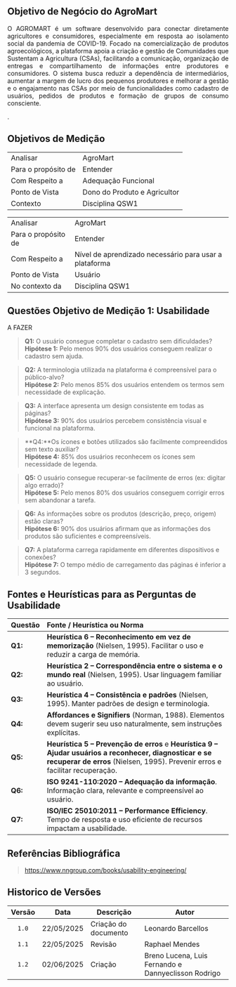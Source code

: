 ## Objetivo de Negócio do AgroMart
<div align="justify">

O AGROMART é um software desenvolvido para conectar diretamente agricultores e consumidores, especialmente em resposta ao isolamento social da pandemia de COVID-19. Focado na comercialização de produtos agroecológicos, a plataforma apoia a criação e gestão de Comunidades que Sustentam a Agricultura (CSAs), facilitando a comunicação, organização de entregas e compartilhamento de informações entre produtores e consumidores. O sistema busca reduzir a dependência de intermediários, aumentar a margem de lucro dos pequenos produtores e melhorar a gestão e o engajamento nas CSAs por meio de funcionalidades como cadastro de usuários, pedidos de produtos e formação de grupos de consumo consciente.

</div>.

## Objetivos de Medição

|||
|---|---|
| Analisar | AgroMart |
| Para o propósito de | Entender |
| Com Respeito a | Adequação Funcional |
| Ponto de Vista | Dono do Produto e Agricultor |
| Contexto | Disciplina QSW1 |

|||
|---|---|
| Analisar | AgroMart |
| Para o propósito de | Entender |
| Com Respeito a | Nível de aprendizado necessário para usar a plataforma |
| Ponto de Vista | Usuário |
| No contexto da | Disciplina QSW1 |

## Questões Objetivo de Medição 1: Usabilidade
A FAZER


> **Q1:** O usuário consegue completar o cadastro sem dificuldades?  
 **Hipótese 1:** Pelo menos 90% dos usuários conseguem realizar o cadastro sem ajuda.

> **Q2:** A terminologia utilizada na plataforma é compreensível para o público-alvo?  
 **Hipótese 2:** Pelo menos 85% dos usuários entendem os termos sem necessidade de explicação.

> **Q3:** A interface apresenta um design consistente em todas as páginas?  
 **Hipótese 3:** 90% dos usuários percebem consistência visual e funcional na plataforma.

> **Q4:**Os ícones e botões utilizados são facilmente compreendidos sem texto auxiliar?  
 **Hipótese 4:** 85% dos usuários reconhecem os ícones sem necessidade de legenda.

> **Q5:**  O usuário consegue recuperar-se facilmente de erros (ex: digitar algo errado)?        
 **Hipótese 5:** Pelo menos 80% dos usuários conseguem corrigir erros sem abandonar a tarefa.

> **Q6:** As informações sobre os produtos (descrição, preço, origem) estão claras?            
 **Hipótese 6:** 90% dos usuários afirmam que as informações dos produtos são suficientes e compreensíveis.

> **Q7:** A plataforma carrega rapidamente em diferentes dispositivos e conexões?                
 **Hipótese 7:** O tempo médio de carregamento das páginas é inferior a 3 segundos.




## Fontes e Heurísticas para as Perguntas de Usabilidade

| Questão | Fonte / Heurística ou Norma |
|:---|:---|
| **Q1:** | **Heurística 6 – Reconhecimento em vez de memorização** (Nielsen, 1995). Facilitar o uso e reduzir a carga de memória. |
| **Q2:** | **Heurística 2 – Correspondência entre o sistema e o mundo real** (Nielsen, 1995). Usar linguagem familiar ao usuário. |
| **Q3:** | **Heurística 4 – Consistência e padrões** (Nielsen, 1995). Manter padrões de design e terminologia. |
| **Q4:** | **Affordances e Signifiers** (Norman, 1988). Elementos devem sugerir seu uso naturalmente, sem instruções explícitas. |
| **Q5:** | **Heurística 5 – Prevenção de erros** e **Heurística 9 – Ajudar usuários a reconhecer, diagnosticar e se recuperar de erros** (Nielsen, 1995). Prevenir erros e facilitar recuperação. |
| **Q6:** | **ISO 9241-110:2020 – Adequação da informação**. Informação clara, relevante e compreensível ao usuário. |
| **Q7:** | **ISO/IEC 25010:2011 – Performance Efficiency**. Tempo de resposta e uso eficiente de recursos impactam a usabilidade. |

<!--
<div style="width: 640px; height: 480px; margin: 10px; position: relative;"><iframe allowfullscreen frameborder="0" style="width:640px; height:480px" src="https://lucid.app/documents/embedded/528adcf3-936a-4628-815a-332c93e97a77" id="xzNge43~wSc2"></iframe></div>
-->
## Referências Bibliográfica
> https://www.nngroup.com/books/usability-engineering/


## Historico de Versões

|Versão|Data|Descrição|Autor|
|:----:|----|---------|-----|
|`1.0`|22/05/2025|Criação do documento|Leonardo Barcellos|
|`1.1`|22/05/2025|Revisão|Raphael Mendes|
|`1.2`| 02/06/2025|Criação| Breno Lucena, Luis Fernando e Dannyeclisson Rodrigo|
